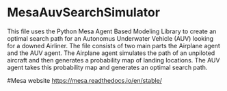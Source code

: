 # MesaAuvSearchSimulator
This file uses the Python Mesa Agent Based Modeling Library to create an optimal search path for an Autonomus Underwater Vehicle (AUV) looking 
for a downed Airliner. The file consists of two main parts the Airplane agent and the AUV agent. The Airplane agent simulates the path of an unpiloted 
aircraft and then generates a probability map of landing locations. The AUV agent takes this probability map and generates an optimal search path. 

#Mesa website 
https://mesa.readthedocs.io/en/stable/
